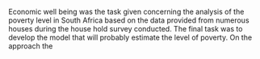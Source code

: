 Economic well being was the task given concerning the analysis of the poverty level in South Africa based on the data provided from numerous houses during the house hold survey conducted. The final task was to develop the model that will probably estimate the level of poverty. On the approach the 
